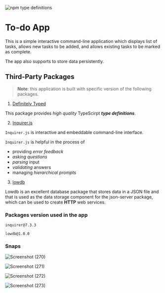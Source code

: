 ![npm type definitions](https://img.shields.io/npm/types/typescript)

# To-do App

This is a simple interactive command-line application which displays list of tasks, allows new tasks to be added,
and allows existing tasks to be marked as complete.

The app also supports to store data persistently.

## Third-Party Packages

> **Note**: this application is built with specific version of the following packages.

1. [Definitely Typed](https://github.com/DefinitelyTyped/DefinitelyTyped.git)

This package provides *high quality* TypeScirpt ***type definitions***.


2. [Inquirer.js](https://github.com/SBoudrias/Inquirer.js.git)

```Inquirer.js``` is interactive and embeddable command-line interface.

```Inquirer.js``` is helpful in the process of
- providing *error feedback*
- *asking questions*
- *parsing* input
- *validating* answers
- managing *hierarchical prompts*

3. [lowdb](https://github.com/typicode/lowdb.git)

Lowdb is an excellent database package that stores data in a JSON file and that is used as the data storage component for the json-server package,
which can be used to create **HTTP** web services.

### Packages version used in the app
```inquirer@7.3.3```

```lowdb@1.0.0```

### Snaps
![Screenshot (270)](https://user-images.githubusercontent.com/71631617/127317218-9142ca46-8828-4d9c-ac3d-8f4bb6afa37c.png)

![Screenshot (271)](https://user-images.githubusercontent.com/71631617/127317243-8f734c71-1e52-4c3b-8f38-f2120a9fac22.png)

![Screenshot (272)](https://user-images.githubusercontent.com/71631617/127317258-7b36dcc9-f5a1-4763-9d6d-e70c1c1decef.png)

![Screenshot (273)](https://user-images.githubusercontent.com/71631617/127317288-ef09097d-365d-4e5d-9c1a-fb882008a871.png)
